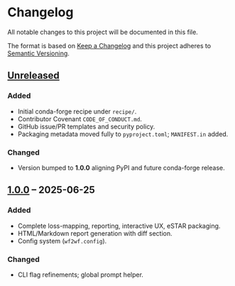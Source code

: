 # Changelog

All notable changes to this project will be documented in this file.

The format is based on [Keep a Changelog](https://keepachangelog.com/en/1.1.0/)
and this project adheres to [Semantic Versioning](https://semver.org/spec/v2.0.0.html).

## [Unreleased]
### Added
- Initial conda-forge recipe under `recipe/`.
- Contributor Covenant `CODE_OF_CONDUCT.md`.
- GitHub issue/PR templates and security policy.
- Packaging metadata moved fully to `pyproject.toml`; `MANIFEST.in` added.

### Changed
- Version bumped to **1.0.0** aligning PyPI and future conda-forge release.

## [1.0.0] – 2025-06-25
### Added
- Complete loss-mapping, reporting, interactive UX, eSTAR packaging.
- HTML/Markdown report generation with diff section.
- Config system (`wf2wf.config`).
### Changed
- CLI flag refinements; global prompt helper.

[Unreleased]: https://github.com/csmcal/wf2wf/compare/v1.0.0...HEAD
[1.0.0]: https://github.com/csmcal/wf2wf/releases/tag/v1.0.0
